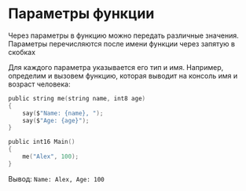 # Параметры функции
Через параметры в функцию можно передать различные значения. Параметры перечисляются после имени функции через запятую в скобках

Для каждого параметра указывается его тип и имя.
Например, определим и вызовем функцию,
которая выводит на консоль имя и возраст человека:
```C
public string me(string name, int8 age)
{
    say($"Name: {name}, ");
    say($"Age: {age}");
}

public int16 Main()
{
    me("Alex", 100);
}
```
Вывод: `Name: Alex, Age: 100`
